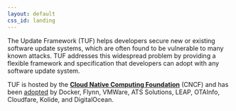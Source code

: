 ```yaml
---
layout: default
css_id: landing
---
```


The Update Framework (TUF) helps developers secure new or existing software
update systems, which are often found to be vulnerable to many known attacks.
TUF addresses this widespread problem by providing a flexible framework and
specification that developers can adopt with any software update system.

TUF is hosted by the [**Cloud Native Computing
Foundation**](https://www.cncf.io/) (CNCF) and has been
[adopted](/adopters.html) by Docker, Flynn, VMWare, ATS Solutions, LEAP,
OTAInfo, Cloudfare, Kolide, and DigitalOcean.
